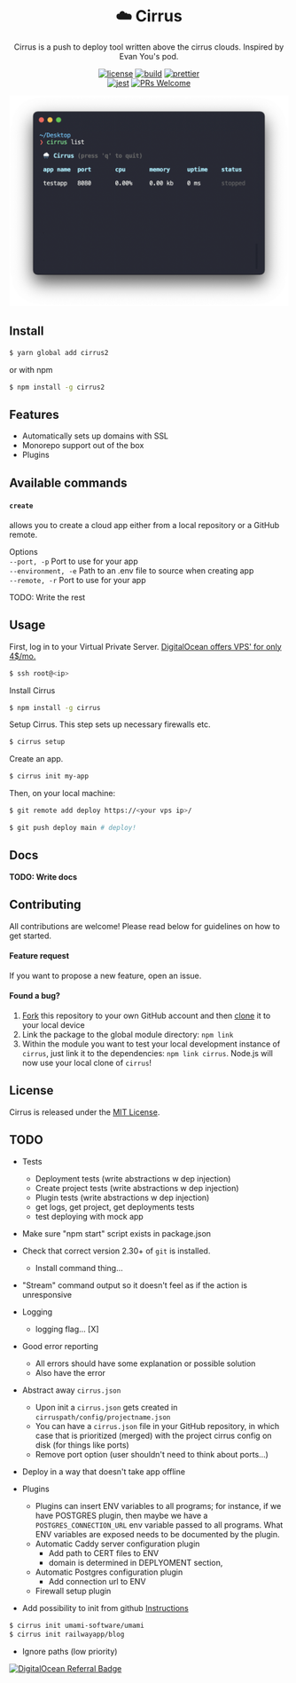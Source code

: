 <h1 align="center" style="font-weight: bold">☁️ Cirrus</h1>

<div align="center">

Cirrus is a push to deploy tool written above the cirrus clouds. Inspired by Evan You's pod.

[![license](https://img.shields.io/badge/license-MIT-blue.svg)](https://github.com/skoshx/cirrus/blob/main/LICENSE.md)
[![build](https://github.com/skoshx/cirrus/actions/workflows/ci.yml/badge.svg)](https://github.com/skoshx/cirrus/actions/workflows/ci.yml)
[![prettier](https://img.shields.io/badge/code_style-prettier-ff69b4.svg)](https://github.com/prettier/prettier)
<br />
[![jest](https://jestjs.io/img/jest-badge.svg)](https://github.com/facebook/jest)
[![PRs Welcome](https://img.shields.io/badge/PRs-welcome-brightgreen.svg)](https://github.com/skoshx/cirrus/blob/main/CONTRIBUTING.md#pull-requests)

</div>

<p align="center">
<img src="docs/carbon-improved.png" width="688" />
</p>

## Install

```bash
$ yarn global add cirrus2
```

or with npm

```bash
$ npm install -g cirrus2
```

## Features

- Automatically sets up domains with SSL
- Monorepo support out of the box
- Plugins

## Available commands

#### **`create`**

allows you to create a cloud app either from a local repository or a GitHub remote.

Options<br />
`--port, -p` Port to use for your app<br />
`--environment, -e` Path to an .env file to source when creating app<br />
`--remote, -r` Port to use for your app<br />

TODO: Write the rest

## Usage

First, log in to your Virtual Private Server. [DigitalOcean offers VPS' for only 4$/mo.](https://m.do.co/c/c8178a5d5ec6)

```bash
$ ssh root@<ip>
```

Install Cirrus

```bash
$ npm install -g cirrus
```

Setup Cirrus. This step sets up necessary firewalls etc.

```bash
$ cirrus setup
```

Create an app.

```bash
$ cirrus init my-app
```

Then, on your local machine:

```bash
$ git remote add deploy https://<your vps ip>/
```

```bash
$ git push deploy main # deploy!
```

## Docs

**TODO: Write docs**

## Contributing

All contributions are welcome! Please read below for guidelines on how to get started.

#### Feature request

If you want to propose a new feature, open an issue.

#### Found a bug?

1. [Fork](https://help.github.com/articles/fork-a-repo/) this repository to your own GitHub account and then [clone](https://help.github.com/articles/cloning-a-repository/) it to your local device
2. Link the package to the global module directory: `npm link`
3. Within the module you want to test your local development instance of `cirrus`, just link it to the dependencies: `npm link cirrus`. Node.js will now use your local clone of `cirrus`!

## License

Cirrus is released under the [MIT License](https://opensource.org/licenses/MIT).

## TODO

- Tests

	- Deployment tests (write abstractions w dep injection)
	- Create project tests (write abstractions w dep injection)
	- Plugin tests (write abstractions w dep injection)
  - get logs, get project, get deployments tests
  - test deploying with mock app

- Make sure "npm start" script exists in package.json

- Check that correct version 2.30+ of `git` is installed.
	- Install command thing…

- "Stream" command output so it doesn't feel as if the action is unresponsive

- Logging

  - logging flag… [X]

- Good error reporting

  - All errors should have some explanation or possible solution
  - Also have the error

- Abstract away `cirrus.json`

  - Upon init a `cirrus.json` gets created in `cirruspath/config/projectname.json`
  - You can have a `cirrus.json` file in your GitHub repository, in which case that is prioritized (merged)
    with the project cirrus config on disk (for things like ports)
  - Remove port option (user shouldn't need to think about ports…)

- Deploy in a way that doesn't take app offline

- Plugins

  - Plugins can insert ENV variables to all programs; for instance, if we have POSTGRES plugin, then maybe we have a `POSTGRES_CONNECTION_URL` env variable passed to all programs. What ENV variables are exposed needs to be documented by the plugin.
  - Automatic Caddy server configuration plugin
    - Add path to CERT files to ENV
    - domain is determined in DEPLYOMENT section,
  - Automatic Postgres configuration plugin
    - Add connection url to ENV
  - Firewall setup plugin

- Add possibility to init from github
  [Instructions](https://github.com/railwayapp/starters/tree/master/examples/umami)

```bash
$ cirrus init umami-software/umami
$ cirrus init railwayapp/blog
```

- Ignore paths (low priority)

[![DigitalOcean Referral Badge](https://web-platforms.sfo2.digitaloceanspaces.com/WWW/Badge%202.svg)](https://www.digitalocean.com/?refcode=c8178a5d5ec6&utm_campaign=Referral_Invite&utm_medium=Referral_Program&utm_source=badge)
